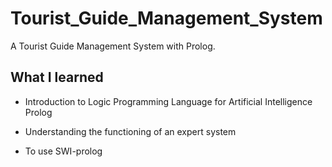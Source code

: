 # Tourist_Guide_Management_System


A Tourist Guide Management System with Prolog.

## What I learned

- Introduction to Logic Programming Language for Artificial Intelligence Prolog

- Understanding the functioning of an expert system

- To use SWI-prolog 

